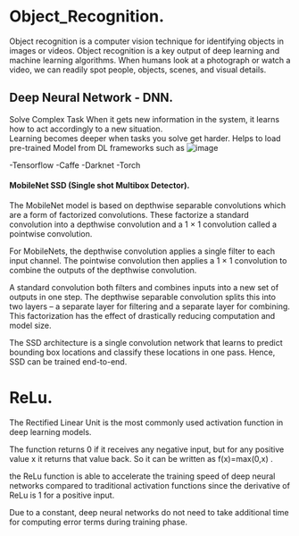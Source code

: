 # Object_Recognition.
Object recognition is a computer vision technique for identifying objects in images or videos. Object recognition is a key output of deep learning and machine learning algorithms. When humans look at a photograph or watch a video, we can readily spot people, objects, scenes, and visual details.

## Deep Neural Network - DNN.
Solve Complex Task
When it gets new information in the system, it learns how to act accordingly to a new situation.  
Learning becomes deeper when tasks you solve get harder. 
Helps to load pre-trained Model from DL frameworks such as
![image](https://user-images.githubusercontent.com/67863890/100054411-fb622100-2e47-11eb-95f8-eb97a91216cb.png)

-Tensorflow
-Caffe
-Darknet
-Torch

#### MobileNet SSD (Single shot Multibox Detector).

The MobileNet model is based on depthwise separable convolutions which are a form of factorized convolutions. These factorize a standard convolution into a depthwise convolution and a 1 × 1 convolution called a pointwise convolution.

For MobileNets, the depthwise convolution applies a single filter to each input channel. The pointwise convolution then applies a 1 × 1 convolution to combine the outputs of the depthwise convolution.

A standard convolution both filters and combines inputs into a new set of outputs in one step. The depthwise separable convolution splits this into two layers – a separate layer for filtering and a separate layer for combining. This factorization has the effect of drastically reducing computation and model size.

The SSD architecture is a single convolution network that learns to predict bounding box locations and classify these locations in one pass. Hence, SSD can be trained end-to-end. 



# ReLu.
The Rectified Linear Unit is the most commonly used activation function in deep learning models. 

The function returns 0 if it receives any negative input, but for any positive value  x  it returns that value back. So it can be written as  f(x)=max(0,x) .

the ReLu function is able to accelerate the training speed of deep neural networks compared to traditional activation functions since the derivative of ReLu is 1 for a positive input. 

Due to a constant, deep neural networks do not need to take additional time for computing error terms during training phase.

